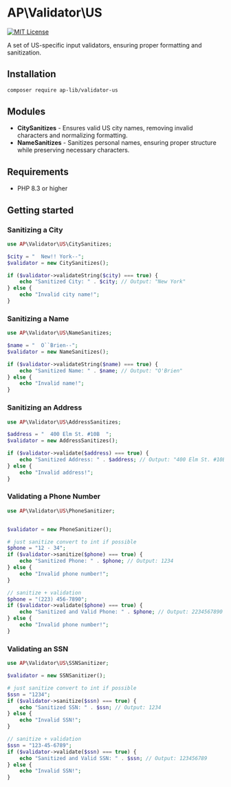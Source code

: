 # AP\Validator\US

[![MIT License](https://img.shields.io/badge/license-MIT-blue.svg)](LICENSE)

A set of US-specific input validators, ensuring proper formatting and sanitization.

## Installation

```bash
composer require ap-lib/validator-us
```

## Modules

- **CitySanitizes** - Ensures valid US city names, removing invalid characters and normalizing formatting.
- **NameSanitizes** - Sanitizes personal names, ensuring proper structure while preserving necessary characters.

## Requirements

- PHP 8.3 or higher

## Getting started

### Sanitizing a City
```php
use AP\Validator\US\CitySanitizes;

$city = "  New!! York--";
$validator = new CitySanitizes();

if ($validator->validateString($city) === true) {
    echo "Sanitized City: " . $city; // Output: "New York"
} else {
    echo "Invalid city name!";
}
```

### Sanitizing a Name
```php
use AP\Validator\US\NameSanitizes;

$name = "  O``Brien--";
$validator = new NameSanitizes();

if ($validator->validateString($name) === true) {
    echo "Sanitized Name: " . $name; // Output: "O'Brien"
} else {
    echo "Invalid name!";
}
```

### Sanitizing an Address
```php
use AP\Validator\US\AddressSanitizes;

$address = "  400 Elm St. #10B  ";
$validator = new AddressSanitizes();

if ($validator->validate($address) === true) {
    echo "Sanitized Address: " . $address; // Output: "400 Elm St. #10B"
} else {
    echo "Invalid address!";
}
```


### Validating a Phone Number
```php
use AP\Validator\US\PhoneSanitizer;


$validator = new PhoneSanitizer();

# just sanitize convert to int if possible
$phone = "12 - 34";
if ($validator->sanitize($phone) === true) {
    echo "Sanitized Phone: " . $phone; // Output: 1234
} else {
    echo "Invalid phone number!";
}

// sanitize + validation
$phone = "(223) 456-7890";
if ($validator->validate($phone) === true) {
    echo "Sanitized and Valid Phone: " . $phone; // Output: 2234567890
} else {
    echo "Invalid phone number!";
}
```




### Validating an SSN
```php
use AP\Validator\US\SSNSanitizer;

$validator = new SSNSanitizer();

# just sanitize convert to int if possible
$ssn = "1234";
if ($validator->sanitize($ssn) === true) {
    echo "Sanitized SSN: " . $ssn; // Output: 1234
} else {
    echo "Invalid SSN!";
}

// sanitize + validation
$ssn = "123-45-6789";
if ($validator->validate($ssn) === true) {
    echo "Sanitized and Valid SSN: " . $ssn; // Output: 123456789
} else {
    echo "Invalid SSN!";
}
```